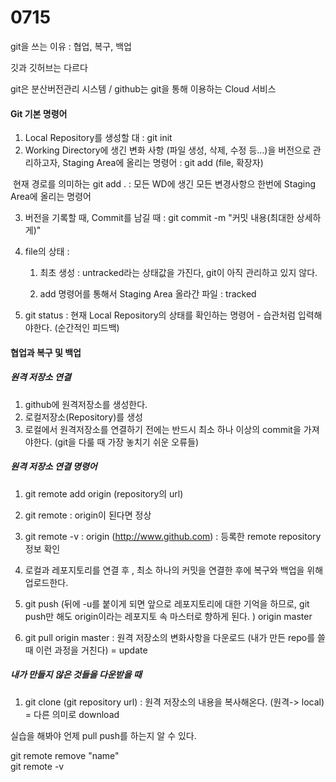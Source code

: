 # 0715

git을 쓰는 이유 : 협업, 복구, 백업

깃과 깃허브는 다르다

git은 분산버전관리 시스템 / github는 git을 통해 이용하는 Cloud 서비스



#### Git 기본 명령어

1. Local Repository를 생성할 대 : git init
2. Working Directory에 생긴 변화 사항 (파일 생성, 삭제, 수정 등...)을 버전으로 관리하고자, Staging Area에 올리는 명령어 : git add (file, 확장자)

​     현재 경로를 의미하는 git add . : 모든 WD에 생긴 모든 변경사항으 한번에 Staging Area에 올리는 명령어

3. 버전을 기록할 때, Commit를 남길 때 :  git commit -m "커밋 내용(최대한 상세하게)"

4. file의 상태 :

   1. 최초 생성 : untracked라는 상태값을 가진다, git이 아직 관리하고 있지 않다.

   2. add 명령어를 통해서 Staging Area 올라간 파일 : tracked

   

5. git status : 현재 Local Repository의 상태를 확인하는 명령어 - 습관처럼 입력해야한다. (순간적인 피드백)



#### 협업과 복구 및 백업

##### 원격 저장소 연결

1. github에 원격저장소를 생성한다. 
2. 로컬저장소(Repository)를 생성
3. 로컬에서 원격저장소를 연결하기 전에는 반드시 최소 하나 이상의 commit을 가져야한다. (git을 다룰 때 가장 놓치기 쉬운 오류들)



##### 원격 저장소 연결 명령어

1. git remote add origin (repository의 url)
2. git remote : origin이 된다면 정상 
3. git remote -v : origin (http://www.github.com) : 등록한 remote repository 정보 확인
4.  로컬과 레포지토리를 연결 후 , 최소 하나의 커밋을 연결한 후에 복구와 백업을 위해 업로드한다.

5. git push (뒤에 -u를 붙이게 되면 앞으로 레포지토리에 대한 기억을 하므로, git push만 해도 origin이라는 레포지토 속 마스터로 향하게 된다. ) origin master
6. git pull origin master : 원격 저장소의 변화사항을 다운로드 (내가 만든 repo를 쓸 때 이런 과정을 거친다) = update



##### 내가 만들지 않은 것들을 다운받을 때

1. git clone (git repository url) : 원격 저장소의 내용을 복사해온다. (원격-> local) = 다른 의미로 download

   

실습을 해봐야 언제 pull push를 하는지 알 수 있다. 

git remote remove "name"\
git remote -v



